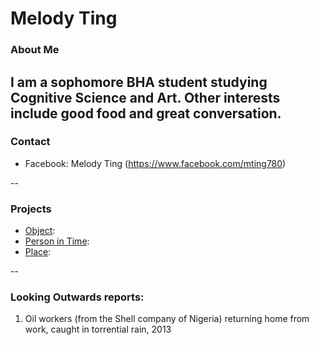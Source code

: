 # Melody Ting

### About Me

I am a sophomore BHA student studying Cognitive Science and Art. Other interests include good food and great conversation.
--
### Contact

* Facebook: Melody Ting (https://www.facebook.com/mting780)

-- 
### Projects

* [Object](project1.md):
* [Person in Time](project2.md):
* [Place](project3.md):

--
### Looking Outwards reports: 

1. Oil workers (from the Shell company of Nigeria) returning home from work, caught in torrential rain, 2013
